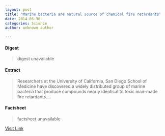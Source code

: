 ```yaml
---
layout: post
title: "Marine bacteria are natural source of chemical fire retardants"
date: 2014-06-30
categories: Science
author: unknown author

---
```



#### Digest
>digest unavailable

#### Extract
>Researchers at the University of California, San Diego School of Medicine have discovered a widely distributed group of marine bacteria that produce compounds nearly identical to toxic man-made fire retardants....

#### Factsheet
>factsheet unavailable

[Visit Link](http://phys.org/news323244573.html)


